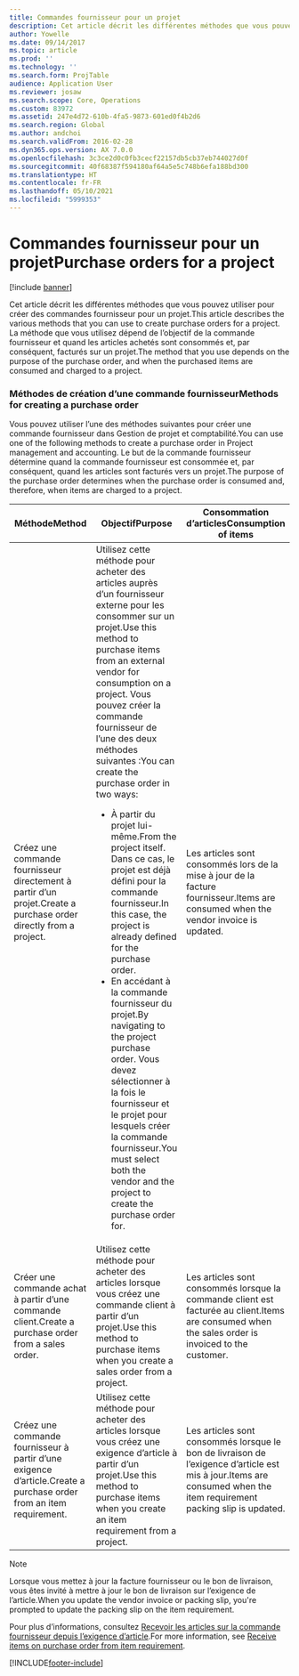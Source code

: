 ```yaml
---
title: Commandes fournisseur pour un projet
description: Cet article décrit les différentes méthodes que vous pouvez utiliser pour créer des commandes fournisseur pour un projet. La méthode que vous utilisez dépend de l’objectif de la commande fournisseur et quand les articles achetés sont consommés et, par conséquent, facturés sur un projet.
author: Yowelle
ms.date: 09/14/2017
ms.topic: article
ms.prod: ''
ms.technology: ''
ms.search.form: ProjTable
audience: Application User
ms.reviewer: josaw
ms.search.scope: Core, Operations
ms.custom: 83972
ms.assetid: 247e4d72-610b-4fa5-9873-601ed0f4b2d6
ms.search.region: Global
ms.author: andchoi
ms.search.validFrom: 2016-02-28
ms.dyn365.ops.version: AX 7.0.0
ms.openlocfilehash: 3c3ce2d0c0fb3cecf22157db5cb37eb744027d0f
ms.sourcegitcommit: 40f68387f594180af64a5e5c748b6efa188bd300
ms.translationtype: HT
ms.contentlocale: fr-FR
ms.lasthandoff: 05/10/2021
ms.locfileid: "5999353"
---
```

# <a name="purchase-orders-for-a-project"></a><span data-ttu-id="6f850-104">Commandes fournisseur pour un projet</span><span class="sxs-lookup"><span data-stu-id="6f850-104">Purchase orders for a project</span></span>

[!include [banner](../includes/banner.md)]

<span data-ttu-id="6f850-105">Cet article décrit les différentes méthodes que vous pouvez utiliser pour créer des commandes fournisseur pour un projet.</span><span class="sxs-lookup"><span data-stu-id="6f850-105">This article describes the various methods that you can use to create purchase orders for a project.</span></span> <span data-ttu-id="6f850-106">La méthode que vous utilisez dépend de l’objectif de la commande fournisseur et quand les articles achetés sont consommés et, par conséquent, facturés sur un projet.</span><span class="sxs-lookup"><span data-stu-id="6f850-106">The method that you use depends on the purpose of the purchase order, and when the purchased items are consumed and charged to a project.</span></span>

### <a name="methods-for-creating-a-purchase-order"></a><span data-ttu-id="6f850-107">Méthodes de création d’une commande fournisseur</span><span class="sxs-lookup"><span data-stu-id="6f850-107">Methods for creating a purchase order</span></span>

<span data-ttu-id="6f850-108">Vous pouvez utiliser l’une des méthodes suivantes pour créer une commande fournisseur dans Gestion de projet et comptabilité.</span><span class="sxs-lookup"><span data-stu-id="6f850-108">You can use one of the following methods to create a purchase order in Project management and accounting.</span></span> <span data-ttu-id="6f850-109">Le but de la commande fournisseur détermine quand la commande fournisseur est consommée et, par conséquent, quand les articles sont facturés vers un projet.</span><span class="sxs-lookup"><span data-stu-id="6f850-109">The purpose of the purchase order determines when the purchase order is consumed and, therefore, when items are charged to a project.</span></span>

<table>
<colgroup>
<col width="33%" />
<col width="33%" />
<col width="33%" />
</colgroup>
<thead>
<tr class="header">
<th><span data-ttu-id="6f850-110">Méthode</span><span class="sxs-lookup"><span data-stu-id="6f850-110">Method</span></span></th>
<th><span data-ttu-id="6f850-111">Objectif</span><span class="sxs-lookup"><span data-stu-id="6f850-111">Purpose</span></span></th>
<th><span data-ttu-id="6f850-112">Consommation d’articles</span><span class="sxs-lookup"><span data-stu-id="6f850-112">Consumption of items</span></span></th>
</tr>
</thead>
<tbody>
<tr class="odd">
<td><span data-ttu-id="6f850-113">Créez une commande fournisseur directement à partir d’un projet.</span><span class="sxs-lookup"><span data-stu-id="6f850-113">Create a purchase order directly from a project.</span></span></td>
<td><span data-ttu-id="6f850-114">Utilisez cette méthode pour acheter des articles auprès d’un fournisseur externe pour les consommer sur un projet.</span><span class="sxs-lookup"><span data-stu-id="6f850-114">Use this method to purchase items from an external vendor for consumption on a project.</span></span> <span data-ttu-id="6f850-115">Vous pouvez créer la commande fournisseur de l’une des deux méthodes suivantes :</span><span class="sxs-lookup"><span data-stu-id="6f850-115">You can create the purchase order in two ways:</span></span>
<ul>
<li><span data-ttu-id="6f850-116">À partir du projet lui-même.</span><span class="sxs-lookup"><span data-stu-id="6f850-116">From the project itself.</span></span> <span data-ttu-id="6f850-117">Dans ce cas, le projet est déjà défini pour la commande fournisseur.</span><span class="sxs-lookup"><span data-stu-id="6f850-117">In this case, the project is already defined for the purchase order.</span></span></li>
<li><span data-ttu-id="6f850-118">En accédant à la commande fournisseur du projet.</span><span class="sxs-lookup"><span data-stu-id="6f850-118">By navigating to the project purchase order.</span></span> <span data-ttu-id="6f850-119">Vous devez sélectionner à la fois le fournisseur et le projet pour lesquels créer la commande fournisseur.</span><span class="sxs-lookup"><span data-stu-id="6f850-119">You must select both the vendor and the project to create the purchase order for.</span></span></li>
</ul></td>
<td><span data-ttu-id="6f850-120">Les articles sont consommés lors de la mise à jour de la facture fournisseur.</span><span class="sxs-lookup"><span data-stu-id="6f850-120">Items are consumed when the vendor invoice is updated.</span></span></td>
</tr>
<tr class="even">
<td><span data-ttu-id="6f850-121">Créer une commande achat à partir d’une commande client.</span><span class="sxs-lookup"><span data-stu-id="6f850-121">Create a purchase order from a sales order.</span></span></td>
<td><span data-ttu-id="6f850-122">Utilisez cette méthode pour acheter des articles lorsque vous créez une commande client à partir d’un projet.</span><span class="sxs-lookup"><span data-stu-id="6f850-122">Use this method to purchase items when you create a sales order from a project.</span></span></td>
<td><span data-ttu-id="6f850-123">Les articles sont consommés lorsque la commande client est facturée au client.</span><span class="sxs-lookup"><span data-stu-id="6f850-123">Items are consumed when the sales order is invoiced to the customer.</span></span></td>
</tr>
<tr class="odd">
<td><span data-ttu-id="6f850-124">Créez une commande fournisseur à partir d’une exigence d’article.</span><span class="sxs-lookup"><span data-stu-id="6f850-124">Create a purchase order from an item requirement.</span></span></td>
<td><span data-ttu-id="6f850-125">Utilisez cette méthode pour acheter des articles lorsque vous créez une exigence d’article à partir d’un projet.</span><span class="sxs-lookup"><span data-stu-id="6f850-125">Use this method to purchase items when you create an item requirement from a project.</span></span></td>
<td><span data-ttu-id="6f850-126">Les articles sont consommés lorsque le bon de livraison de l’exigence d’article est mis à jour.</span><span class="sxs-lookup"><span data-stu-id="6f850-126">Items are consumed when the item requirement packing slip is updated.</span></span></td>
</tr>
</tbody>
</table>

> [!NOTE] 
> <span data-ttu-id="6f850-127">Lorsque vous mettez à jour la facture fournisseur ou le bon de livraison, vous êtes invité à mettre à jour le bon de livraison sur l’exigence de l’article.</span><span class="sxs-lookup"><span data-stu-id="6f850-127">When you update the vendor invoice or packing slip, you're prompted to update the packing slip on the item requirement.</span></span>

<span data-ttu-id="6f850-128">Pour plus d’informations, consultez [Recevoir les articles sur la commande fournisseur depuis l’exigence d’article](tasks/receive-items-purchase-order-item-requirement.md).</span><span class="sxs-lookup"><span data-stu-id="6f850-128">For more information, see [Receive items on purchase order from item requirement](tasks/receive-items-purchase-order-item-requirement.md).</span></span>



[!INCLUDE[footer-include](../includes/footer-banner.md)]